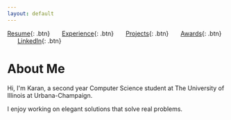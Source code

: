 ```yaml
---
layout: default
---
```


[Resume](./assets/docs/resume.pdf){: .btn}
&nbsp;&nbsp;&nbsp;&nbsp;&nbsp;&nbsp;[Experience](/experience.md){: .btn}
&nbsp;&nbsp;&nbsp;&nbsp;&nbsp;&nbsp;[Projects](/projects.md){: .btn}
&nbsp;&nbsp;&nbsp;&nbsp;&nbsp;&nbsp;[Awards](/awards.md){: .btn}
&nbsp;&nbsp;&nbsp;&nbsp;&nbsp;&nbsp;[LinkedIn](https://www.linkedin.com/in/ksodhi2){: .btn}


# About Me

Hi, I'm Karan, a second year Computer Science student at The University of Illinois at Urbana-Champaign. 

I enjoy working on elegant solutions that solve real problems.
